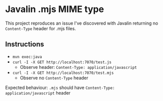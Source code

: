 # Javalin .mjs MIME type

This project reproduces an issue I've discovered with Javalin
returning no `Content-Type` header for .mjs files.

## Instructions

* `mvn exec:java`
* `curl -I -X GET http://localhost:7070/test.js`
  * Observe header: `Content-Type: application/javascript`
* `curl -I -X GET http://localhost:7070/test.mjs`
  * Observe no `Content-Type` header

Expected behaviour: `.mjs` should have `Content-Type: application/javascript` header